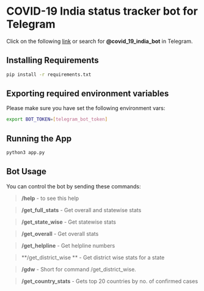 # COVID-19 India status tracker bot for Telegram

Click on the following [link](https://t.me/covid_19_india_bot) or search for **@covid_19_india_bot** in Telegram.

## Installing Requirements 

```bash
pip install -r requirements.txt
```

## Exporting required environment variables
Please make sure you have set the following environment vars:
```bash
export BOT_TOKEN=[telegram_bot_token]
```

## Running the App
```bash
python3 app.py
```

## Bot Usage
You can control the bot by sending these commands:
> **/help** - to see this help

>**/get_full_stats** - Get overall and statewise stats

>**/get_state_wise** - Get statewise stats

>**/get_overall** - Get overall stats

>**/get_helpline** - Get helpline numbers

>**/get_district_wise ** - Get district wise stats for a state

>**/gdw** - Short for command /get_district_wise.

>**/get_country_stats** - Gets top 20 countries by no. of confirmed cases
